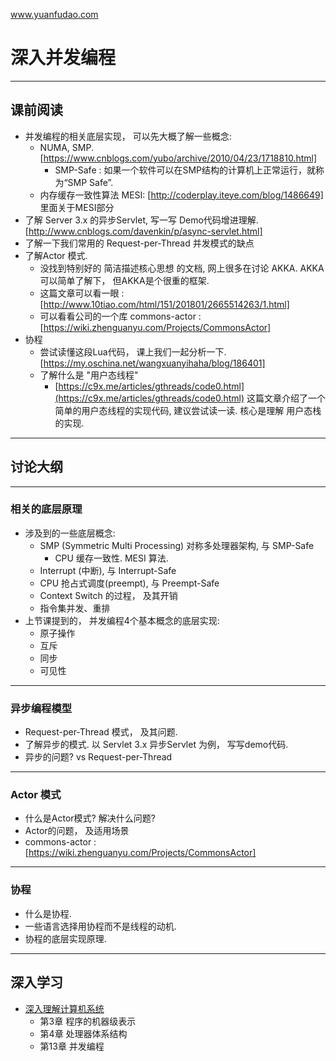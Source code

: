 www.yuanfudao.com

# 深入并发编程

---

## 课前阅读

 * 并发编程的相关底层实现， 可以先大概了解一些概念:
     * NUMA, SMP. [https://www.cnblogs.com/yubo/archive/2010/04/23/1718810.html]
         * SMP-Safe : 如果一个软件可以在SMP结构的计算机上正常运行，就称为“SMP Safe”.
     * 内存缓存一致性算法 MESI: [http://coderplay.iteye.com/blog/1486649] 里面关于MESI部分
 * 了解 Server 3.x 的异步Servlet, 写一写 Demo代码增进理解. [http://www.cnblogs.com/davenkin/p/async-servlet.html]
 * 了解一下我们常用的 Request-per-Thread 并发模式的缺点
 * 了解Actor 模式.
     * 没找到特别好的 简洁描述核心思想 的文档, 网上很多在讨论 AKKA. AKKA 可以简单了解下， 但AKKA是个很重的框架.
     * 这篇文章可以看一眼 : [http://www.10tiao.com/html/151/201801/2665514263/1.html]
     * 可以看看公司的一个库 commons-actor : [https://wiki.zhenguanyu.com/Projects/CommonsActor]
 *  协程
     * 尝试读懂这段Lua代码， 课上我们一起分析一下. [https://my.oschina.net/wangxuanyihaha/blog/186401]
     * 了解什么是 "用户态线程"
         * [https://c9x.me/articles/gthreads/code0.html](https://c9x.me/articles/gthreads/code0.html) 这篇文章介绍了一个简单的用户态线程的实现代码,  建议尝试读一读.  核心是理解 用户态栈 的实现. 

---

## 讨论大纲
---

### 相关的底层原理

 * 涉及到的一些底层概念:
   *  SMP (Symmetric Multi Processing) 对称多处理器架构, 与 SMP-Safe
       * CPU 缓存一致性. MESI 算法.
   * Interrupt (中断), 与 Interrupt-Safe 
   * CPU 抢占式调度(preempt), 与 Preempt-Safe
   * Context Switch 的过程， 及其开销
   * 指令集并发、重排
 * 上节课提到的， 并发编程4个基本概念的底层实现:
   *  原子操作
   * 互斥
   * 同步
   * 可见性

---

### 异步编程模型
 * Request-per-Thread 模式， 及其问题.
 * 了解异步的模式. 以 Servlet 3.x 异步Servlet 为例， 写写demo代码.
 * 异步的问题?  vs Request-per-Thread
 
---

### Actor 模式
 * 什么是Actor模式? 解决什么问题?
 * Actor的问题， 及适用场景
 * commons-actor : [https://wiki.zhenguanyu.com/Projects/CommonsActor]

---

### 协程
 * 什么是协程.
 * 一些语言选择用协程而不是线程的动机.
 * 协程的底层实现原理.


---

## 深入学习
* [深入理解计算机系统](https://book.douban.com/subject/1230413/)
    * 第3章 程序的机器级表示
    * 第4章 处理器体系结构
    * 第13章 并发编程

